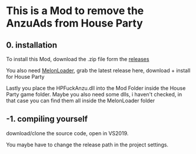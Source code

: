 ﻿# This is a Mod to remove the AnzuAds from House Party

## 0. installation
To install this Mod, download the .zip file form the [releases](https://github.com/CamelCaseName/HPFuckAnzu/releases/tag/1.0)

You also need [MelonLoader](https://github.com/LavaGang/MelonLoader/releases/tag/v0.4.3), grab the latest release here, download + install for House Party

Lastly you place the HPFuckAnzu.dll into the Mod Folder inside the House Party game folder.
Maybe you also need some dlls, i haven't checked, in that case you can find them all inside the MelonLoader folder

## -1. compiling yourself
download/clone the source code, open in VS2019. 

You maybe have to change the release path in the project settings.
